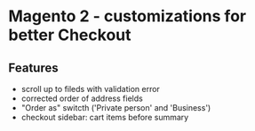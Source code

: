 # Magento 2 - customizations for better Checkout

## Features
- scroll up to fileds with validation error
- corrected order of address fields
- "Order as" switcth ('Private person' and 'Business')
- checkout sidebar: cart items before summary
